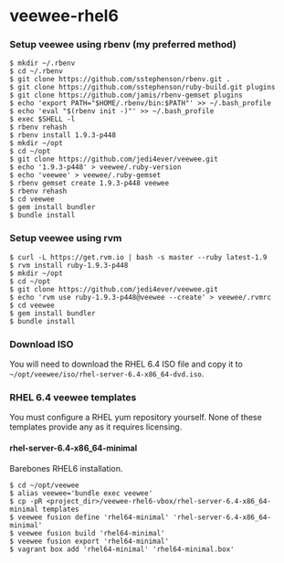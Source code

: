 veewee-rhel6
=================

### Setup veewee using rbenv (my preferred method)
```
$ mkdir ~/.rbenv
$ cd ~/.rbenv
$ git clone https://github.com/sstephenson/rbenv.git .
$ git clone https://github.com/sstephenson/ruby-build.git plugins
$ git clone https://github.com/jamis/rbenv-gemset plugins
$ echo 'export PATH="$HOME/.rbenv/bin:$PATH"' >> ~/.bash_profile
$ echo 'eval "$(rbenv init -)"' >> ~/.bash_profile
$ exec $SHELL -l
$ rbenv rehash
$ rbenv install 1.9.3-p448
$ mkdir ~/opt
$ cd ~/opt
$ git clone https://github.com/jedi4ever/veewee.git
$ echo '1.9.3-p448' > veewee/.ruby-version
$ echo 'veewee' > veewee/.ruby-gemset
$ rbenv gemset create 1.9.3-p448 veewee
$ rbenv rehash
$ cd veewee
$ gem install bundler
$ bundle install
```

### Setup veewee using rvm
```
$ curl -L https://get.rvm.io | bash -s master --ruby latest-1.9
$ rvm install ruby-1.9.3-p448
$ mkdir ~/opt
$ cd ~/opt
$ git clone https://github.com/jedi4ever/veewee.git
$ echo 'rvm use ruby-1.9.3-p448@veewee --create' > veewee/.rvmrc
$ cd veewee
$ gem install bundler
$ bundle install
```

### Download ISO
You will need to download the RHEL 6.4 ISO file and copy it to `~/opt/veewee/iso/rhel-server-6.4-x86_64-dvd.iso`.

### RHEL 6.4 veewee templates
You must configure a RHEL yum repository yourself. None of these templates provide any as it requires licensing.

#### rhel-server-6.4-x86_64-minimal
Barebones RHEL6 installation.
```
$ cd ~/opt/veewee
$ alias veewee='bundle exec veewee'
$ cp -pR <project_dir>/veewee-rhel6-vbox/rhel-server-6.4-x86_64-minimal templates
$ veewee fusion define 'rhel64-minimal' 'rhel-server-6.4-x86_64-minimal'
$ veewee fusion build 'rhel64-minimal'
$ veewee fusion export 'rhel64-minimal'
$ vagrant box add 'rhel64-minimal' 'rhel64-minimal.box'
```
